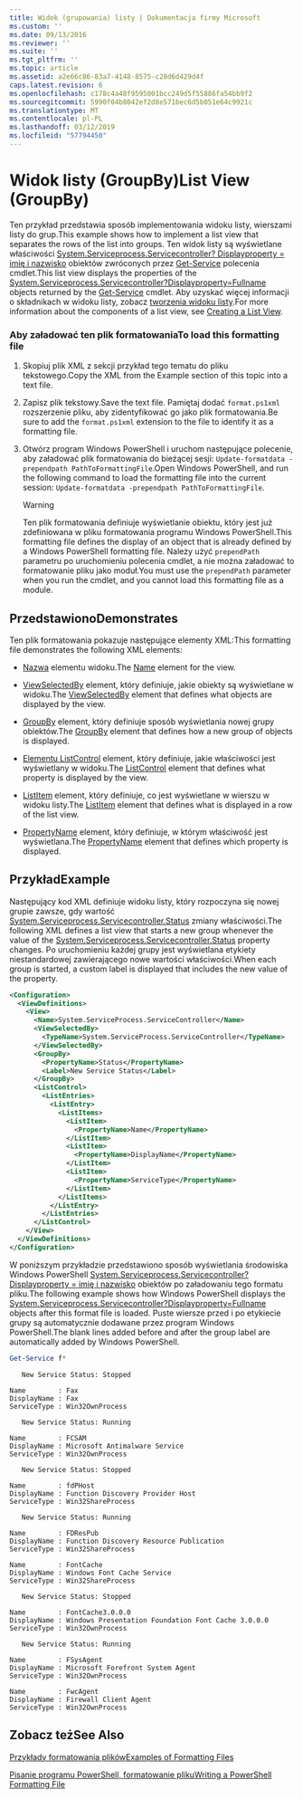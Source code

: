 ```yaml
---
title: Widok (grupowania) listy | Dokumentacja firmy Microsoft
ms.custom: ''
ms.date: 09/13/2016
ms.reviewer: ''
ms.suite: ''
ms.tgt_pltfrm: ''
ms.topic: article
ms.assetid: a2e66c86-83a7-4148-8575-c28d6d429d4f
caps.latest.revision: 6
ms.openlocfilehash: c178c4a48f9595001bcc249d5f55886fa54bb9f2
ms.sourcegitcommit: 5990f04b8042ef2d8e571bec6d5b051e64c9921c
ms.translationtype: MT
ms.contentlocale: pl-PL
ms.lasthandoff: 03/12/2019
ms.locfileid: "57794450"
---
```

# <a name="list-view-groupby"></a><span data-ttu-id="99330-102">Widok listy (GroupBy)</span><span class="sxs-lookup"><span data-stu-id="99330-102">List View (GroupBy)</span></span>

<span data-ttu-id="99330-103">Ten przykład przedstawia sposób implementowania widoku listy, wierszami listy do grup.</span><span class="sxs-lookup"><span data-stu-id="99330-103">This example shows how to implement a list view that separates the rows of the list into groups.</span></span> <span data-ttu-id="99330-104">Ten widok listy są wyświetlane właściwości [System.Serviceprocess.Servicecontroller? Displayproperty = imię i nazwisko](/dotnet/api/System.ServiceProcess.ServiceController) obiektów zwróconych przez [Get-Service](/powershell/module/Microsoft.PowerShell.Management/Get-Service) polecenia cmdlet.</span><span class="sxs-lookup"><span data-stu-id="99330-104">This list view displays the properties of the [System.Serviceprocess.Servicecontroller?Displayproperty=Fullname](/dotnet/api/System.ServiceProcess.ServiceController) objects returned by the [Get-Service](/powershell/module/Microsoft.PowerShell.Management/Get-Service) cmdlet.</span></span> <span data-ttu-id="99330-105">Aby uzyskać więcej informacji o składnikach w widoku listy, zobacz [tworzenia widoku listy](./creating-a-list-view.md).</span><span class="sxs-lookup"><span data-stu-id="99330-105">For more information about the components of a list view, see [Creating a List View](./creating-a-list-view.md).</span></span>

### <a name="to-load-this-formatting-file"></a><span data-ttu-id="99330-106">Aby załadować ten plik formatowania</span><span class="sxs-lookup"><span data-stu-id="99330-106">To load this formatting file</span></span>

1. <span data-ttu-id="99330-107">Skopiuj plik XML z sekcji przykład tego tematu do pliku tekstowego.</span><span class="sxs-lookup"><span data-stu-id="99330-107">Copy the XML from the Example section of this topic into a text file.</span></span>

2. <span data-ttu-id="99330-108">Zapisz plik tekstowy.</span><span class="sxs-lookup"><span data-stu-id="99330-108">Save the text file.</span></span> <span data-ttu-id="99330-109">Pamiętaj dodać `format.ps1xml` rozszerzenie pliku, aby zidentyfikować go jako plik formatowania.</span><span class="sxs-lookup"><span data-stu-id="99330-109">Be sure to add the `format.ps1xml` extension to the file to identify it as a formatting file.</span></span>

3. <span data-ttu-id="99330-110">Otwórz program Windows PowerShell i uruchom następujące polecenie, aby załadować plik formatowania do bieżącej sesji: `Update-formatdata -prependpath PathToFormattingFile`.</span><span class="sxs-lookup"><span data-stu-id="99330-110">Open Windows PowerShell, and run the following command to load the formatting file into the current session: `Update-formatdata -prependpath PathToFormattingFile`.</span></span>

   > [!WARNING]
   > <span data-ttu-id="99330-111">Ten plik formatowania definiuje wyświetlanie obiektu, który jest już zdefiniowana w pliku formatowania programu Windows PowerShell.</span><span class="sxs-lookup"><span data-stu-id="99330-111">This formatting file defines the display of an object that is already defined by a Windows PowerShell formatting file.</span></span> <span data-ttu-id="99330-112">Należy użyć `prependPath` parametru po uruchomieniu polecenia cmdlet, a nie można załadować to formatowanie pliku jako moduł.</span><span class="sxs-lookup"><span data-stu-id="99330-112">You must use the `prependPath` parameter when you run the cmdlet, and you cannot load this formatting file as a module.</span></span>

## <a name="demonstrates"></a><span data-ttu-id="99330-113">Przedstawiono</span><span class="sxs-lookup"><span data-stu-id="99330-113">Demonstrates</span></span>

<span data-ttu-id="99330-114">Ten plik formatowania pokazuje następujące elementy XML:</span><span class="sxs-lookup"><span data-stu-id="99330-114">This formatting file demonstrates the following XML elements:</span></span>

- <span data-ttu-id="99330-115">[Nazwa](./name-element-for-view-format.md) elementu widoku.</span><span class="sxs-lookup"><span data-stu-id="99330-115">The [Name](./name-element-for-view-format.md) element for the view.</span></span>

- <span data-ttu-id="99330-116">[ViewSelectedBy](./viewselectedby-element-format.md) element, który definiuje, jakie obiekty są wyświetlane w widoku.</span><span class="sxs-lookup"><span data-stu-id="99330-116">The [ViewSelectedBy](./viewselectedby-element-format.md) element that defines what objects are displayed by the view.</span></span>

- <span data-ttu-id="99330-117">[GroupBy](./viewselectedby-element-format.md) element, który definiuje sposób wyświetlania nowej grupy obiektów.</span><span class="sxs-lookup"><span data-stu-id="99330-117">The [GroupBy](./viewselectedby-element-format.md) element that defines how a new group of objects is displayed.</span></span>

- <span data-ttu-id="99330-118">[Elementu ListControl](./listcontrol-element-format.md) element, który definiuje, jakie właściwości jest wyświetlany w widoku.</span><span class="sxs-lookup"><span data-stu-id="99330-118">The [ListControl](./listcontrol-element-format.md) element that defines what property is displayed by the view.</span></span>

- <span data-ttu-id="99330-119">[ListItem](./listitem-element-for-listitems-for-listcontrol-format.md) element, który definiuje, co jest wyświetlane w wierszu w widoku listy.</span><span class="sxs-lookup"><span data-stu-id="99330-119">The [ListItem](./listitem-element-for-listitems-for-listcontrol-format.md) element that defines what is displayed in a row of the list view.</span></span>

- <span data-ttu-id="99330-120">[PropertyName](./propertyname-element-for-listitem-for-listcontrol-format.md) element, który definiuje, w którym właściwość jest wyświetlana.</span><span class="sxs-lookup"><span data-stu-id="99330-120">The [PropertyName](./propertyname-element-for-listitem-for-listcontrol-format.md) element that defines which property is displayed.</span></span>

## <a name="example"></a><span data-ttu-id="99330-121">Przykład</span><span class="sxs-lookup"><span data-stu-id="99330-121">Example</span></span>

<span data-ttu-id="99330-122">Następujący kod XML definiuje widoku listy, który rozpoczyna się nowej grupie zawsze, gdy wartość [System.Serviceprocess.Servicecontroller.Status](/dotnet/api/System.ServiceProcess.ServiceController.Status) zmiany właściwości.</span><span class="sxs-lookup"><span data-stu-id="99330-122">The following XML defines a list view that starts a new group whenever the value of the [System.Serviceprocess.Servicecontroller.Status](/dotnet/api/System.ServiceProcess.ServiceController.Status) property changes.</span></span> <span data-ttu-id="99330-123">Po uruchomieniu każdej grupy jest wyświetlana etykiety niestandardowej zawierającego nowe wartości właściwości.</span><span class="sxs-lookup"><span data-stu-id="99330-123">When each group is started, a custom label is displayed that includes the new value of the property.</span></span>

```xml
<Configuration>
  <ViewDefinitions>
    <View>
      <Name>System.ServiceProcess.ServiceController</Name>
      <ViewSelectedBy>
        <TypeName>System.ServiceProcess.ServiceController</TypeName>
      </ViewSelectedBy>
      <GroupBy>
        <PropertyName>Status</PropertyName>
        <Label>New Service Status</Label>
      </GroupBy>
      <ListControl>
        <ListEntries>
          <ListEntry>
            <ListItems>
              <ListItem>
                <PropertyName>Name</PropertyName>
              </ListItem>
              <ListItem>
                <PropertyName>DisplayName</PropertyName>
              </ListItem>
              <ListItem>
                <PropertyName>ServiceType</PropertyName>
              </ListItem>
            </ListItems>
          </ListEntry>
        </ListEntries>
      </ListControl>
    </View>
  </ViewDefinitions>
</Configuration>
```

<span data-ttu-id="99330-124">W poniższym przykładzie przedstawiono sposób wyświetlania środowiska Windows PowerShell [System.Serviceprocess.Servicecontroller? Displayproperty = imię i nazwisko](/dotnet/api/System.ServiceProcess.ServiceController) obiektów po załadowaniu tego formatu pliku.</span><span class="sxs-lookup"><span data-stu-id="99330-124">The following example shows how Windows PowerShell displays the [System.Serviceprocess.Servicecontroller?Displayproperty=Fullname](/dotnet/api/System.ServiceProcess.ServiceController) objects after this format file is loaded.</span></span> <span data-ttu-id="99330-125">Puste wiersze przed i po etykiecie grupy są automatycznie dodawane przez program Windows PowerShell.</span><span class="sxs-lookup"><span data-stu-id="99330-125">The blank lines added before and after the group label are automatically added by Windows PowerShell.</span></span>

```powershell
Get-Service f*
```

```output
   New Service Status: Stopped

Name        : Fax
DisplayName : Fax
ServiceType : Win32OwnProcess

   New Service Status: Running

Name        : FCSAM
DisplayName : Microsoft Antimalware Service
ServiceType : Win32OwnProcess

   New Service Status: Stopped

Name        : fdPHost
DisplayName : Function Discovery Provider Host
ServiceType : Win32ShareProcess

   New Service Status: Running

Name        : FDResPub
DisplayName : Function Discovery Resource Publication
ServiceType : Win32ShareProcess

Name        : FontCache
DisplayName : Windows Font Cache Service
ServiceType : Win32ShareProcess

   New Service Status: Stopped

Name        : FontCache3.0.0.0
DisplayName : Windows Presentation Foundation Font Cache 3.0.0.0
ServiceType : Win32OwnProcess

   New Service Status: Running

Name        : FSysAgent
DisplayName : Microsoft Forefront System Agent
ServiceType : Win32OwnProcess

Name        : FwcAgent
DisplayName : Firewall Client Agent
ServiceType : Win32OwnProcess
```

## <a name="see-also"></a><span data-ttu-id="99330-126">Zobacz też</span><span class="sxs-lookup"><span data-stu-id="99330-126">See Also</span></span>

[<span data-ttu-id="99330-127">Przykłady formatowania plików</span><span class="sxs-lookup"><span data-stu-id="99330-127">Examples of Formatting Files</span></span>](./examples-of-formatting-files.md)

[<span data-ttu-id="99330-128">Pisanie programu PowerShell, formatowanie pliku</span><span class="sxs-lookup"><span data-stu-id="99330-128">Writing a PowerShell Formatting File</span></span>](./writing-a-powershell-formatting-file.md)
